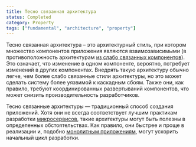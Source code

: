 ```yaml
---
title: Тесно связанная архитектура
status: Completed
category: Property
tags: ["fundamental", "architecture", "property"]
---
```


Тесно связанная архитектура – это архитектурный стиль, при котором множество компонентов приложения являются взаимозависимыми
(в противоположность архитектурам [из слабо связанных компонентов](/loosely-coupled-architecture/)).
Это означает, что изменение в одном компоненте, вероятно, потребует изменений в других компонентах.
Внедрять такую архитектуру обычно легче, чем более слабо связанные стили архитектуры,
но это может сделать систему более уязвимой к каскадным сбоям.
Также они, как правило, требуют координированных развертываний компонентов,
что может снизить производительность разработчиков.

Тесно связанные архитектуры — традиционный способ создания приложений.
Хотя они не всегда соответствует лучшим практикам разработки [микросервисов](/microservices-architecture/),
такие архитектуры могут быть полезны в определенных обстоятельствах.
Как правило, они быстрее и проще в реализации и, 
подобно [монолитным приложениям](/monolithic-apps/), могут ускорить начальный цикл разработки.
